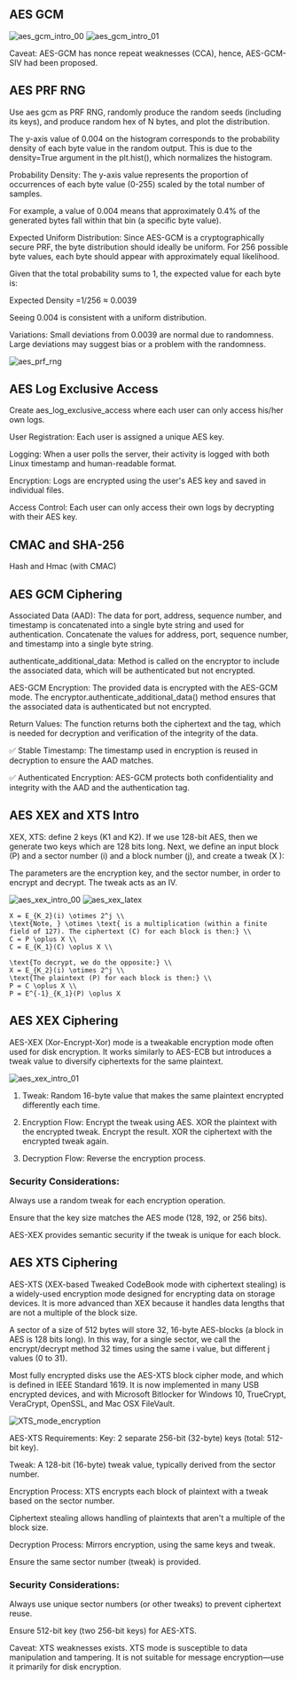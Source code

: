## AES GCM

<img src="aes_gcm_intro_00.png" alt="aes_gcm_intro_00">
<img src="aes_gcm_intro_01.png" alt="aes_gcm_intro_01">

Caveat: AES-GCM has nonce repeat weaknesses (CCA), hence, AES-GCM-SIV had been proposed. 

## AES PRF RNG
Use aes gcm as PRF RNG, randomly produce the random seeds (including its keys), and produce random hex of N bytes, and plot the distribution.

The y-axis value of 0.004 on the histogram corresponds to the probability density of each byte value in the random output. This is due to the density=True argument in the plt.hist(), which normalizes the histogram.

Probability Density:
The y-axis value represents the proportion of occurrences of each byte value (0-255) scaled by the total number of samples.

For example, a value of 0.004 means that approximately 0.4% of the generated bytes fall within that bin (a specific byte value).

Expected Uniform Distribution:
Since AES-GCM is a cryptographically secure PRF, the byte distribution should ideally be uniform. For 256 possible byte values, each byte should appear with approximately equal likelihood.

Given that the total probability sums to 1, the expected value for each byte is:

Expected Density
=1/256
≈ 0.0039

Seeing 0.004 is consistent with a uniform distribution.

Variations:
Small deviations from 0.0039 are normal due to randomness.
Large deviations may suggest bias or a problem with the randomness.


<img src="aes_prf_rng.png" alt="aes_prf_rng">

## AES Log Exclusive Access
Create aes_log_exclusive_access where each user can only access his/her own logs.

User Registration: Each user is assigned a unique AES key.

Logging: When a user polls the server, their activity is logged with both Linux timestamp and human-readable format.

Encryption: Logs are encrypted using the user's AES key and saved in individual files.

Access Control: Each user can only access their own logs by decrypting with their AES key.


## CMAC and SHA-256
Hash and Hmac (with CMAC)

## AES GCM Ciphering
Associated Data (AAD): The data for port, address, sequence number, and timestamp is concatenated into a single byte string and used for authentication. Concatenate the values for address, port, sequence number, and timestamp into a single byte string.

authenticate_additional_data: Method is called on the encryptor to include the associated data, which will be authenticated but not encrypted.

AES-GCM Encryption: The provided data is encrypted with the AES-GCM mode. The encryptor.authenticate_additional_data() method ensures that the associated data is authenticated but not encrypted.

Return Values: The function returns both the ciphertext and the tag, which is needed for decryption and verification of the integrity of the data.

✅ Stable Timestamp: The timestamp used in encryption is reused in decryption to ensure the AAD matches.

✅ Authenticated Encryption: AES-GCM protects both confidentiality and integrity with the AAD and the authentication tag.

## AES XEX and XTS Intro
XEX, XTS: define 2 keys (K1 and K2). If we use 128-bit AES, then we generate two keys which are 128 bits long. Next, we define an input block (P) and a sector number (i) and a block number (j), and create a tweak (X ):


The parameters are the encryption key, and the sector number, in order to encrypt and decrypt. 
The tweak acts as an IV.

<img src="aes_xex_intro_00.png" alt="aes_xex_intro_00">


<img src="aes_xex_latex.png" alt="aes_xex_latex">

```
X = E_{K_2}(i) \otimes 2^j \\
\text{Note, } \otimes \text{ is a multiplication (within a finite field of 127). The ciphertext (C) for each block is then:} \\
C = P \oplus X \\
C = E_{K_1}(C) \oplus X \\

\text{To decrypt, we do the opposite:} \\
X = E_{K_2}(i) \otimes 2^j \\
\text{The plaintext (P) for each block is then:} \\
P = C \oplus X \\
P = E^{-1}_{K_1}(P) \oplus X

```

## AES XEX Ciphering
AES-XEX (Xor-Encrypt-Xor) mode is a tweakable encryption mode often used for disk encryption. It works similarly to AES-ECB but introduces a tweak value to diversify ciphertexts for the same plaintext.

<img src="aes_xex_intro_01.png" alt="aes_xex_intro_01">

1. Tweak: Random 16-byte value that makes the same plaintext encrypted differently each time.

2. Encryption Flow:
Encrypt the tweak using AES.
XOR the plaintext with the encrypted tweak.
Encrypt the result.
XOR the ciphertext with the encrypted tweak again.

3. Decryption Flow: Reverse the encryption process.

### Security Considerations:
Always use a random tweak for each encryption operation.

Ensure that the key size matches the AES mode (128, 192, or 256 bits).

AES-XEX provides semantic security if the tweak is unique for each block.

## AES XTS Ciphering
AES-XTS (XEX-based Tweaked CodeBook mode with ciphertext stealing) is a widely-used encryption mode designed for encrypting data on storage devices. It is more advanced than XEX because it handles data lengths that are not a multiple of the block size.

A sector of a size of 512 bytes will store 32, 16-byte AES-blocks (a block in AES is 128 bits long). In this way, for a single sector, we call the encrypt/decrypt method 32 times using the same i value, but different j values (0 to 31).

Most fully encrypted disks use the AES-XTS block cipher mode, and which is defined in IEEE Standard 1619. It is now implemented in many USB encrypted devices, and with Microsoft Bitlocker for Windows 10, TrueCrypt, VeraCrypt, OpenSSL, and Mac OSX FileVault.


<img src="XTS_mode_encryption.svg.png" alt="XTS_mode_encryption">

AES-XTS Requirements:
Key: 2 separate 256-bit (32-byte) keys (total: 512-bit key).

Tweak: A 128-bit (16-byte) tweak value, typically derived from the sector number.

Encryption Process:
XTS encrypts each block of plaintext with a tweak based on the sector number.

Ciphertext stealing allows handling of plaintexts that aren't a multiple of the block size.

Decryption Process:
Mirrors encryption, using the same keys and tweak.

Ensure the same sector number (tweak) is provided.

### Security Considerations:
Always use unique sector numbers (or other tweaks) to prevent ciphertext reuse.

Ensure 512-bit key (two 256-bit keys) for AES-XTS.

Caveat: XTS weaknesses exists. XTS mode is susceptible to data manipulation and tampering. It is not suitable for message encryption—use it primarily for disk encryption.



